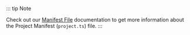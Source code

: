 ::: tip Note

Check out our [Manifest File](../../build/manifest/ethereum.md) documentation to get more information about the Project Manifest (`project.ts`) file.
:::
